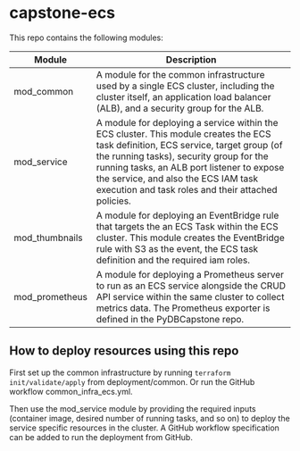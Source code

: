 # capstone-ecs

This repo contains the following modules:

| Module      | Description                                                                                                                                                          |
|-------------|----------------------------------------------------------------------------------------------------------------------------------------------------------------------|
| mod_common  | A module for the common infrastructure used by a single ECS cluster, including the cluster itself, an application load balancer (ALB), and a security group for the ALB. |
| mod_service | A module for deploying a service within the ECS cluster. This module creates the ECS task definition, ECS service, target group (of the running tasks), security group for the running tasks, an ALB port listener to expose the service, and also the ECS IAM task execution and task roles and their attached policies.
| mod_thumbnails | A module for deploying an EventBridge rule that targets the an ECS Task within the ECS cluster. This module creates the EventBridge rule with S3 as the event, the ECS task definition and the required iam roles.
| mod_prometheus | A module for deploying a Prometheus server to run as an ECS service alongside the CRUD API service within the same cluster to collect metrics data. The Prometheus exporter is defined in the PyDBCapstone repo.

## How to deploy resources using this repo

First set up the common infrastructure by running `terraform init/validate/apply` from deployment/common. Or run the GitHub workflow common_infra_ecs.yml.

Then use the mod_service module by providing the required inputs (container image, desired number of running tasks, and so on) to deploy the service specific resources in the cluster. A GitHub workflow specification can be added to run the deployment from GitHub.
